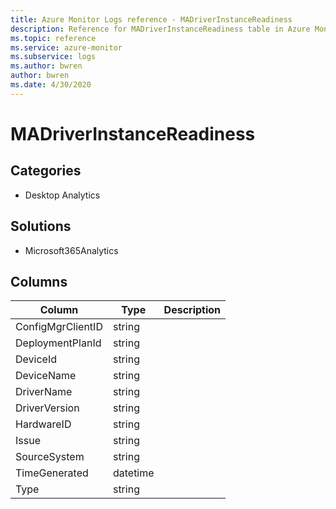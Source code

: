 ```yaml
---
title: Azure Monitor Logs reference - MADriverInstanceReadiness
description: Reference for MADriverInstanceReadiness table in Azure Monitor Logs.
ms.topic: reference
ms.service: azure-monitor
ms.subservice: logs
ms.author: bwren
author: bwren
ms.date: 4/30/2020
---
```


# MADriverInstanceReadiness

 

## Categories

- Desktop Analytics
## Solutions

- Microsoft365Analytics




## Columns

|Column|Type|Description|
|---|---|---|
|ConfigMgrClientID|string||
|DeploymentPlanId|string||
|DeviceId|string||
|DeviceName|string||
|DriverName|string||
|DriverVersion|string||
|HardwareID|string||
|Issue|string||
|SourceSystem|string||
|TimeGenerated|datetime||
|Type|string||
